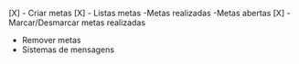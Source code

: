 [X] - Criar metas 
[X] - Listas metas
    -Metas realizadas
    -Metas abertas
[X] - Marcar/Desmarcar metas realizadas
- Remover metas
- Sistemas de mensagens
